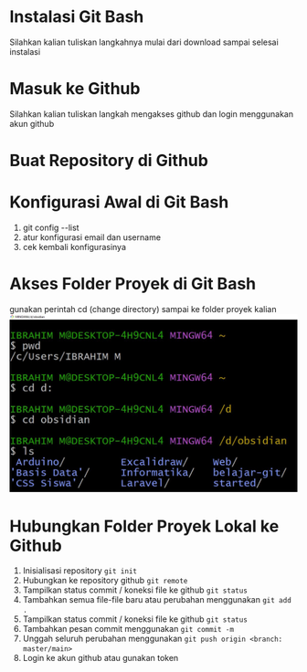 # Instalasi Git Bash

Silahkan kalian tuliskan langkahnya mulai dari download sampai selesai instalasi
# Masuk ke Github

Silahkan kalian tuliskan langkah mengakses github dan login menggunakan akun github

# Buat Repository di Github

# Konfigurasi Awal di Git Bash
1. git config --list
2. atur konfigurasi email dan username
3. cek kembali konfigurasinya
# Akses Folder Proyek di Git Bash
gunakan perintah cd (change directory) sampai ke folder proyek kalian
![cd](assets/change%20directory.JPG)
# Hubungkan Folder Proyek Lokal ke Github
1. Inisialisasi repository `git init`
2. Hubungkan ke repository github `git remote`
3. Tampilkan status commit / koneksi file ke github `git status`
4. Tambahkan semua file-file baru atau perubahan menggunakan `git add .`
5. Tampilkan status commit / koneksi file ke github `git status`
6. Tambahkan pesan commit menggunakan `git commit -m`
7. Unggah seluruh perubahan menggunakan `git push origin <branch: master/main>`
8. Login ke akun github atau gunakan token

